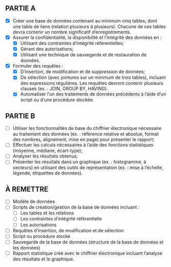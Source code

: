 PARTIE A
--------

- [x] Créer une base de données contenant au minimum cinq tables, dont une table de liens (relation plusieurs à plusieurs). Chacune de ces tables devra contenir un nombre significatif d’enregistrements.
- [x] Assurer la confidentialité, la disponibilité et l’intégrité des données en :  
    - [x] Utilisant des contraintes d’intégrité référentielles;
    - [x] Gérant des autorisations;
    - [x] Utilisant une technique de sauvegarde et de restauration de données.
- [x] Formuler des requêtes :
    - [x] D’insertion, de modification et de suppression de données;  
    - [x] De sélection (avec jointures sur un minimum de trois tables), incluant des expressions régulières. Les requêtes devront contenir plusieurs clauses (ex. : JOIN, GROUP BY, HAVING).
    - [x] Automatiser l’un des traitements de données précédents à l’aide d’un script ou d’une procédure stockée.
    
PARTIE B
--------

- [ ] Utiliser les fonctionnalités de base du chiffrier électronique nécessaire au traitement des données (ex. : référence relative et absolue, format des nombres, alignement, mise en page) pour présenter le rapport;
- [ ] Effectuer les calculs nécessaires à l’aide des fonctions statistiques (moyenne, médiane, écart-type);
- [ ] Analyser les résultats obtenus;
- [ ] Présenter les résultats dans un graphique (ex. : histogramme, à secteurs) en utilisant des outils de représentation (ex. : mise à l’échelle, légende, étiquettes de données).

À REMETTRE
----------

- [ ] Modèle de données
- [ ] Scripts de création/gestion de la base de données incluant :
    - [ ] Les tables et les relations
    - [ ] Les contraintes d’intégrité référentielle
    - [ ] Les autorisations
- [ ] Requêtes d’insertion, de modification et de sélection
- [ ] Script ou procédure stocké
- [ ] Sauvegarde de la base de données (structure de la base de données et les données)
- [ ] Rapport statistique créé avec le chiffrier électronique incluant l’analyse des résultats et le graphique. 